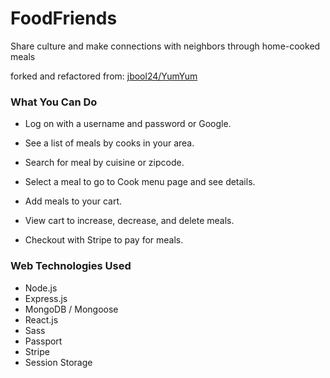 # FoodFriends

Share culture and make connections with neighbors through home-cooked meals

forked and refactored from: [jbool24/YumYum](https://github.com/jbool24/YumYum)

### What You Can Do

- Log on with a username and password or Google.

- See a list of meals by cooks in your area.

- Search for meal by cuisine or zipcode.

- Select a meal to go to Cook menu page and see details.

- Add meals to your cart.

- View cart to increase, decrease, and delete meals.

- Checkout with Stripe to pay for meals.

### Web Technologies Used

- Node.js
- Express.js
- MongoDB / Mongoose
- React.js
- Sass
- Passport
- Stripe
- Session Storage